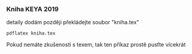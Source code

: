 ### Kniha KEYA 2019

detaily dodám později
překládejte soubor "kniha.tex"

```
pdflatex kniha.tex
```

Pokud nemáte zkušenosti s texem, tak ten příkaz prostě pusťte vícekrát